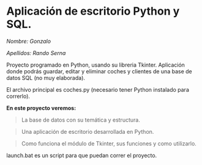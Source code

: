 # Aplicación de escritorio Python y SQL.

*Nombre: Gonzalo*

*Apellidos: Rando Serna*

Proyecto programado en Python, usando su libreria Tkinter. Aplicación donde podrás guardar, editar y eliminar coches y clientes de una base de datos SQL (no muy elaborada).

El archivo principal es coches.py (necesario tener Python instalado para correrlo).


**En este proyecto veremos:**

>La base de datos con su temática y estructura.

>Una aplicación de escritorio desarrollada en Python.

>Como funciona el módulo de Tkinter, sus funciones y como utilizarlo.



launch.bat es un script para que puedan correr el proyecto.
